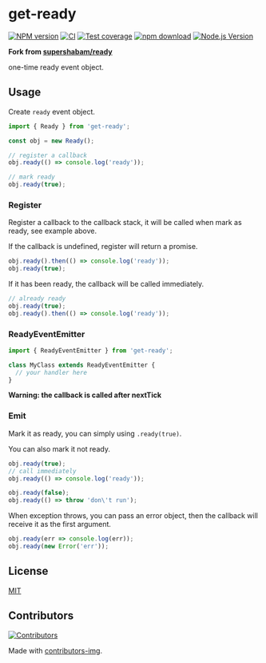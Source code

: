# get-ready

[![NPM version][npm-image]][npm-url]
[![CI](https://github.com/node-modules/get-ready/actions/workflows/nodejs.yml/badge.svg)](https://github.com/node-modules/get-ready/actions/workflows/nodejs.yml)
[![Test coverage][codecov-image]][codecov-url]
[![npm download][download-image]][download-url]
[![Node.js Version](https://img.shields.io/node/v/get-ready.svg?style=flat)](https://nodejs.org/en/download/)

[npm-image]: https://img.shields.io/npm/v/get-ready.svg?style=flat-square
[npm-url]: https://npmjs.org/package/get-ready
[codecov-image]: https://codecov.io/github/node-modules/get-ready/coverage.svg?branch=master
[codecov-url]: https://codecov.io/github/node-modules/get-ready?branch=master
[download-image]: https://img.shields.io/npm/dm/get-ready.svg?style=flat-square
[download-url]: https://npmjs.org/package/get-ready

**Fork from [supershabam/ready](https://github.com/supershabam/ready)**

one-time ready event object.

## Usage

Create `ready` event object.

```ts
import { Ready } from 'get-ready';

const obj = new Ready();

// register a callback
obj.ready(() => console.log('ready'));

// mark ready
obj.ready(true);
```

### Register

Register a callback to the callback stack, it will be called when mark as ready, see example above.

If the callback is undefined, register will return a promise.

```ts
obj.ready().then(() => console.log('ready'));
obj.ready(true);
```

If it has been ready, the callback will be called immediately.

```ts
// already ready
obj.ready(true);
obj.ready().then(() => console.log('ready'));
```

### ReadyEventEmitter

```ts
import { ReadyEventEmitter } from 'get-ready';

class MyClass extends ReadyEventEmitter {
  // your handler here
}
```

**Warning: the callback is called after nextTick**

### Emit

Mark it as ready, you can simply using `.ready(true)`.

You can also mark it not ready.

```ts
obj.ready(true);
// call immediately
obj.ready(() => console.log('ready'));

obj.ready(false);
obj.ready(() => throw 'don\'t run');
```

When exception throws, you can pass an error object, then the callback will receive it as the first argument.

```ts
obj.ready(err => console.log(err));
obj.ready(new Error('err'));
```

## License

[MIT](LICENSE)

## Contributors

[![Contributors](https://contrib.rocks/image?repo=node-modules/get-ready)](https://github.com/node-modules/get-ready/graphs/contributors)

Made with [contributors-img](https://contrib.rocks).
